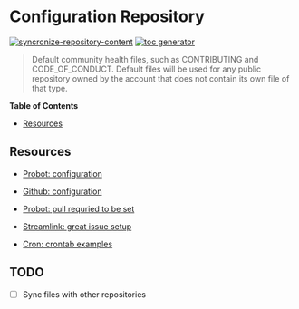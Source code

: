 
# Configuration Repository

[![syncronize-repository-content](https://github.com/ivankatliarchuk/.github/actions/workflows/sync.yml/badge.svg)](https://github.com/ivankatliarchuk/.github/actions/workflows/sync.yml)
[![toc generator](https://github.com/ivankatliarchuk/.github/actions/workflows/toc.yml/badge.svg)](https://github.com/ivankatliarchuk/.github/actions/workflows/toc.yml)

> Default community health files, such as CONTRIBUTING and CODE_OF_CONDUCT. Default files will be used for any public repository owned by the account that does not contain its own file of that type.

<!-- START doctoc generated TOC please keep comment here to allow auto update -->
<!-- DON'T EDIT THIS SECTION, INSTEAD RE-RUN doctoc TO UPDATE -->
**Table of Contents**

- [Resources](#resources)

<!-- END doctoc generated TOC please keep comment here to allow auto update -->

## Resources

- [Probot: configuration](https://github.com/probot/probot-config)
- [Github: configuration][1]
- [Probot: pull requried to be set](https://wei.github.io/pull/)

- [Streamlink: great issue setup](https://github.com/streamlink/streamlink/issues/new/choose)
- [Cron: crontab examples](https://crontab.guru5)

## TODO

- [ ] Sync files with other repositories

[1]: https://docs.github.com/en/communities/setting-up-your-project-for-healthy-contributions/creating-a-default-community-health-file
